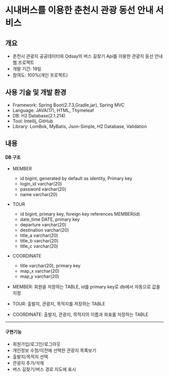# 시내버스를 이용한 춘천시 관광 동선 안내 서비스

## 개요
* 춘천시 관광지 공공데이터와 Odsay의 버스 길찾기 Api를 이용한 관광지 동선 안내 웹 프로젝트
* 개발 기간: 19일
* 참여도: 100%(개인 프로젝트)

## 사용 기술 및 개발 환경
* Framework: Spring Boot(2.7.3,Gradle,jar), Spring MVC
* Language: JAVA(17), HTML, Thymeleaf
* DB: H2 Database(2.1.214)
* Tool: Intellij, GitHub
* Library: LomBok, MyBatis, Json-Simple, H2 Database, Validation

## 내용
#### DB 구조
* MEMBER
  * id bigint, generated by default as identity, Primary key
  * login_id varchar(20)
  * password varchar(20)
  * name varchar(20)

* TOUR
  * id bigint, primary key, foreign key references MEMBER(id)
  * date_time DATE, primary key
  * departure varchar(20)
  * destination varchar(20)
  * title_a varchar(20)
  * title_b varchar(20)
  * title_c varchar(20)

* COORDINATE
  * title varchar(20), primary key
  * map_x varchar(20)
  * map_y varchar(20)

* MEMBER: 회원을 저장하는 TABLE, id를 primary key로 db에서 자동으로 값을 지정
* TOUR: 출발지, 관광지, 목적지를 저장하는 TABLE
* COORDINATE: 출발지, 관광지, 목적지의 이름과 좌표를 저장하는 TABLE
____
#### 구현기능
* 회원가입/로그인/로그아웃
* 개인정보 수정/이전에 선택한 관광지 목록보기
* 출발지/목적지 선택
* 관광지 추가/삭제
* 버스 길찾기/버스 경로 지도에 표시
